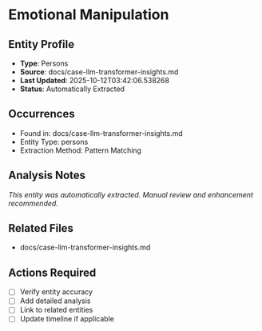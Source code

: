 # Emotional Manipulation

## Entity Profile
- **Type**: Persons
- **Source**: docs/case-llm-transformer-insights.md
- **Last Updated**: 2025-10-12T03:42:06.538268
- **Status**: Automatically Extracted

## Occurrences
- Found in: docs/case-llm-transformer-insights.md
- Entity Type: persons
- Extraction Method: Pattern Matching

## Analysis Notes
*This entity was automatically extracted. Manual review and enhancement recommended.*

## Related Files
- docs/case-llm-transformer-insights.md

## Actions Required
- [ ] Verify entity accuracy
- [ ] Add detailed analysis
- [ ] Link to related entities
- [ ] Update timeline if applicable
